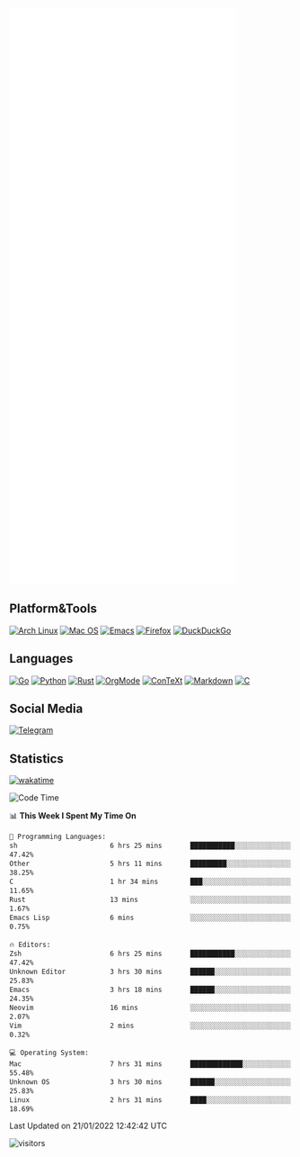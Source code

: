 ![Metrics](https://github.com/SteamedFish/SteamedFish/blob/master/github-metrics.svg)

## Platform&Tools

[![Arch Linux](https://img.shields.io/badge/ArchLinux-1793D1?logo=arch-linux&logoColor=fff&style=flat-square)](https://archlinux.org/)
[![Mac OS](https://img.shields.io/badge/MacOS-000000?style=flat-square&logo=macos&logoColor=F0F0F0)](https://www.apple.com/macos/)
[![Emacs](https://img.shields.io/badge/Emacs-%237F5AB6.svg?&style=flat-square&logo=gnu-emacs&logoColor=white)](https://www.gnu.org/software/emacs/)
[![Firefox](https://img.shields.io/badge/Firefox-FF7139?style=flat-square&logo=Firefox-Browser&logoColor=white)](https://firefox.com/)
[![DuckDuckGo](https://img.shields.io/badge/DuckDuckGo-DE5833?style=flat-square&logo=DuckDuckGo&logoColor=white)](https://duckduckgo.com/)

## Languages

[![Go](https://img.shields.io/badge/Golang-%2300ADD8.svg?style=flat-square&logo=go&logoColor=white)](https://golang.org/)
[![Python](https://img.shields.io/badge/Python-3670A0?style=flat-square&logo=python&logoColor=ffdd54)](https://www.python.org/)
[![Rust](https://img.shields.io/badge/Rust-%23000000.svg?style=flat-square&logo=rust&logoColor=white)](https://www.rust-lang.org/)
[![OrgMode](https://img.shields.io/badge/OrgMode-%23000000.svg?style=flat-square&logo=org&logoColor=white)](https://orgmode.org/)
[![ConTeXt](https://img.shields.io/badge/ConTeXt-%23008080.svg?style=flat-square&logo=latex&logoColor=white)](https://contextgarden.net/)
[![Markdown](https://img.shields.io/badge/MarkDown-%23000000.svg?style=flat-square&logo=markdown&logoColor=white)](https://daringfireball.net/projects/markdown/)
[![C](https://img.shields.io/badge/C-%2300599C.svg?style=flat-square&logo=c&logoColor=white)](https://www.iso.org/standard/74528.html)

## Social Media

[![Telegram](https://img.shields.io/badge/SteamedFish-2CA5E0?style=social&logo=telegram&logoColor=white)](https://t.me/SteamedFish)

## Statistics
[![wakatime](https://wakatime.com/badge/user/168280d6-fcf2-4b4f-ad3a-dc4612f35b38.svg)](https://wakatime.com/@168280d6-fcf2-4b4f-ad3a-dc4612f35b38)

<!--START_SECTION:waka-->
![Code Time](http://img.shields.io/badge/Code%20Time-1%2C569%20hrs%2019%20mins-blue)

📊 **This Week I Spent My Time On** 

```text
💬 Programming Languages: 
sh                       6 hrs 25 mins       ███████████░░░░░░░░░░░░░░   47.42% 
Other                    5 hrs 11 mins       █████████░░░░░░░░░░░░░░░░   38.25% 
C                        1 hr 34 mins        ███░░░░░░░░░░░░░░░░░░░░░░   11.65% 
Rust                     13 mins             ░░░░░░░░░░░░░░░░░░░░░░░░░   1.67% 
Emacs Lisp               6 mins              ░░░░░░░░░░░░░░░░░░░░░░░░░   0.75%

🔥 Editors: 
Zsh                      6 hrs 25 mins       ███████████░░░░░░░░░░░░░░   47.42% 
Unknown Editor           3 hrs 30 mins       ██████░░░░░░░░░░░░░░░░░░░   25.83% 
Emacs                    3 hrs 18 mins       ██████░░░░░░░░░░░░░░░░░░░   24.35% 
Neovim                   16 mins             ░░░░░░░░░░░░░░░░░░░░░░░░░   2.07% 
Vim                      2 mins              ░░░░░░░░░░░░░░░░░░░░░░░░░   0.32%

💻 Operating System: 
Mac                      7 hrs 31 mins       █████████████░░░░░░░░░░░░   55.48% 
Unknown OS               3 hrs 30 mins       ██████░░░░░░░░░░░░░░░░░░░   25.83% 
Linux                    2 hrs 31 mins       ████░░░░░░░░░░░░░░░░░░░░░   18.69%

```


 Last Updated on 21/01/2022 12:42:42 UTC
<!--END_SECTION:waka-->

![visitors](https://visitor-badge.laobi.icu/badge?page_id=SteamedFish.SteamedFish)
